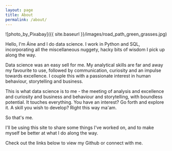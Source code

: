 ```yaml
---
layout: page
title: About
permalink: /about/
---
```


![photo_by_Pixabay]({{ site.baseurl }}/images/road_path_green_grasses.jpg)

Hello, I'm Áine and I do data science. I work in Python and SQL, incorporating all the miscellaneous nuggety, hacky bits of wisdom I pick up along the way.

Data science was an easy sell for me. My analytical skills are far and away my favourite to use, followed by communication, curiosity and an impulse towards excellence. I couple this with a passionate interest in human behaviour, storytelling and business.

This is what data science is to me - the meeting of analysis and excellence and curiosity and business and behaviour and storytelling, with boundless potential. It touches everything. You have an interest? Go forth and explore it. A skill you wish to develop? Right this way ma'am.

So that's me. 

I'll be using this site to share some things I've worked on, and to make myself be better at what I do along the way. 

Check out the links below to view my Github or connect with me.
